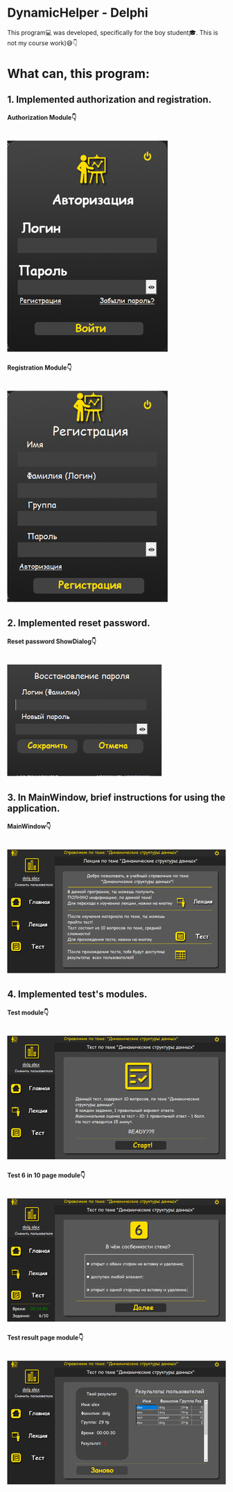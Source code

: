# DynamicHelper - Delphi
This program💻 was developed, specifically for the boy student🎓.  This is not my course work)😅👇

# What can, this program:
## 1. Implemented authorization and registration.
#### Authorization Module👇
![Image alt](https://github.com/vadimsmerekooo/DynamicHelper/raw/master/Preview/AuthPanel.png)
=====================
#### Registration Module👇
![Image alt](https://github.com/vadimsmerekooo/DynamicHelper/raw/master/Preview/RegPanel.png)
=====================
## 2. Implemented reset password.
#### Reset password ShowDialog👇
![Image alt](https://github.com/vadimsmerekooo/DynamicHelper/raw/master/Preview/ChangePasswordPanel.png)
=====================
## 3. In MainWindow, brief instructions for using the application.
#### MainWindow👇
![Image alt](https://github.com/vadimsmerekooo/DynamicHelper/raw/master/Preview/MainWindow.png)
=====================
## 4. Implemented test's modules.
#### Test module👇
![Image alt](https://github.com/vadimsmerekooo/DynamicHelper/raw/master/Preview/MainTestPage.png)
=====================
#### Test 6 in 10 page module👇
![Image alt](https://github.com/vadimsmerekooo/DynamicHelper/raw/master/Preview/Test6Page.png)
=====================
#### Test result page module👇
![Image alt](https://github.com/vadimsmerekooo/DynamicHelper/raw/master/Preview/TestResultPage.png)
=====================

